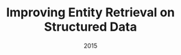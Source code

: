 ---
title: "Improving Entity Retrieval on Structured Data"
collection: publications
permalink: /publication/2015-DBLP:conf/semweb/FetahuGD15
date: 2015
venue: 'The Semantic Web - {ISWC} 2015 - 14th International Semantic Web Conference, Bethlehem, PA, USA, October 11-15, 2015, Proceedings, Part {I}'
---